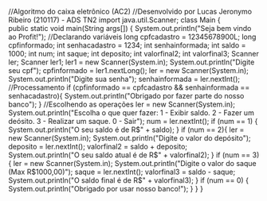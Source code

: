 //Algoritmo do caixa eletrônico (AC2)
//Desenvolvido por Lucas Jeronymo Ribeiro (210117) - ADS TN2
import java.util.Scanner;
class Main {  
  public static void main(String args[]) { 
  System.out.println("Seja bem vindo ao Profit!"); 
  //Declarando variáveis
  long cpfcadastro = 12345678900L;
  long cpfinformado;
  int senhacadastro = 1234;
  int senhainformada;
  int saldo = 1000;
  int num;
  int saque;
  int deposito;
  int valorfinal2;
  int valorfinal3;
  Scanner ler;
  Scanner ler1;
  ler1 = new Scanner(System.in);
  System.out.println("Digite seu cpf"); 
  cpfinformado = ler1.nextLong();
  ler = new Scanner(System.in);
  System.out.println("Digite sua senha");
  senhainformada = ler.nextInt();
  //Processamento
  if (cpfinformado == cpfcadastro && senhainformada == senhacadastro){
  System.out.println("Obrigado por fazer parte do nosso banco");
  }
  //Escolhendo as operações
  ler = new Scanner(System.in);
  System.out.println("Escolha o que quer fazer: 1 - Exibir saldo. 2 - Fazer um deósito. 3 - Realizar um saque. 0 - Sair");
  num = ler.nextInt();
  if (num == 1) {
  System.out.println("O seu saldo é de R$" + saldo);
  }
  if (num == 2){
  ler = new Scanner(System.in);
  System.out.println("Digite o valor do depósito");
  deposito = ler.nextInt();
  valorfinal2 = saldo + deposito;
  System.out.println("O seu saldo atual é de R$" + valorfinal2);
  }
  if (num == 3) {
  ler = new Scanner(System.in);
  System.out.println("Digite o valor do saque (Max R$1000,00)");
  saque = ler.nextInt();
  valorfinal3 = saldo - saque;
  System.out.println("O saldo final é de R$" + valorfinal3);
  }
  if (num == 0) {
  System.out.println("Obrigado por usar nosso banco!");
  }
}
}

